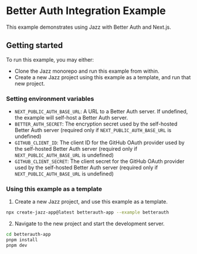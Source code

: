 # Better Auth Integration Example

This example demonstrates using Jazz with Better Auth and Next.js.

## Getting started

To run this example, you may either:
* Clone the Jazz monorepo and run this example from within.
* Create a new Jazz project using this example as a template, and run that new project.

### Setting environment variables
- `NEXT_PUBLIC_AUTH_BASE_URL`: A URL to a Better Auth server. If undefined, the example will self-host a Better Auth server.
- `BETTER_AUTH_SECRET`: The encryption secret used by the self-hosted Better Auth server (required only if `NEXT_PUBLIC_AUTH_BASE_URL` is undefined)
- `GITHUB_CLIENT_ID`: The client ID for the GitHub OAuth provider used by the self-hosted Better Auth server (required only if `NEXT_PUBLIC_AUTH_BASE_URL` is undefined)
- `GITHUB_CLIENT_SECRET`: The client secret for the GitHub OAuth provider used by the self-hosted Better Auth server (required only if `NEXT_PUBLIC_AUTH_BASE_URL` is undefined)

### Using this example as a template

1. Create a new Jazz project, and use this example as a template.
```sh
npx create-jazz-app@latest betterauth-app --example betterauth
```
2. Navigate to the new project and start the development server.
```sh
cd betterauth-app
pnpm install
pnpm dev
```
